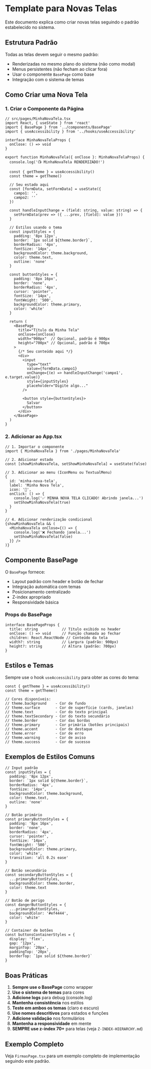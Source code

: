 # Template para Novas Telas

Este documento explica como criar novas telas seguindo o padrão estabelecido no sistema.

## Estrutura Padrão

Todas as telas devem seguir o mesmo padrão:
- Renderizadas no mesmo plano do sistema (não como modal)
- Menus persistentes (não fecham ao clicar fora)
- Usar o componente `BasePage` como base
- Integração com o sistema de temas

## Como Criar uma Nova Tela

### 1. Criar o Componente da Página

```tsx
// src/pages/MinhaNovaTela.tsx
import React, { useState } from 'react'
import { BasePage } from '../components/BasePage'
import { useAccessibility } from '../hooks/useAccessibility'

interface MinhaNovaTelaProps {
  onClose: () => void
}

export function MinhaNovaTela({ onClose }: MinhaNovaTelaProps) {
  console.log('📺 MinhaNovaTela RENDERIZADO!')
  
  const { getTheme } = useAccessibility()
  const theme = getTheme()
  
  // Seu estado aqui
  const [formData, setFormData] = useState({
    campo1: '',
    campo2: ''
  })

  const handleInputChange = (field: string, value: string) => {
    setFormData(prev => ({ ...prev, [field]: value }))
  }

  // Estilos usando o tema
  const inputStyles = {
    padding: '8px 12px',
    border: `1px solid ${theme.border}`,
    borderRadius: '4px',
    fontSize: '14px',
    backgroundColor: theme.background,
    color: theme.text,
    outline: 'none'
  }

  const buttonStyles = {
    padding: '8px 16px',
    border: 'none',
    borderRadius: '4px',
    cursor: 'pointer',
    fontSize: '14px',
    fontWeight: '500',
    backgroundColor: theme.primary,
    color: 'white'
  }

  return (
    <BasePage 
      title="Título da Minha Tela" 
      onClose={onClose}
      width="900px"  // Opcional, padrão é 900px
      height="700px" // Opcional, padrão é 700px
    >
      {/* Seu conteúdo aqui */}
      <div>
        <input
          type="text"
          value={formData.campo1}
          onChange={(e) => handleInputChange('campo1', e.target.value)}
          style={inputStyles}
          placeholder="Digite algo..."
        />
        
        <button style={buttonStyles}>
          Salvar
        </button>
      </div>
    </BasePage>
  )
}
```

### 2. Adicionar ao App.tsx

```tsx
// 1. Importar o componente
import { MinhaNovaTela } from './pages/MinhaNovaTela'

// 2. Adicionar estado
const [showMinhaNovaTela, setShowMinhaNovaTela] = useState(false)

// 3. Adicionar ao menu (IconMenu ou TextualMenu)
{ 
  id: 'minha-nova-tela', 
  label: 'Minha Nova Tela', 
  icon: '🔧', 
  onClick: () => {
    console.log('✅ MINHA NOVA TELA CLICADO! Abrindo janela...')
    setShowMinhaNovaTela(true)
  } 
}

// 4. Adicionar renderização condicional
{showMinhaNovaTela && (
  <MinhaNovaTela onClose={() => {
    console.log('❌ Fechando janela...')
    setShowMinhaNovaTela(false)
  }} />
)}
```

## Componente BasePage

O `BasePage` fornece:
- Layout padrão com header e botão de fechar
- Integração automática com temas
- Posicionamento centralizado
- Z-index apropriado
- Responsividade básica

### Props do BasePage

```tsx
interface BasePageProps {
  title: string           // Título exibido no header
  onClose: () => void     // Função chamada ao fechar
  children: React.ReactNode // Conteúdo da tela
  width?: string          // Largura (padrão: 900px)
  height?: string         // Altura (padrão: 700px)
}
```

## Estilos e Temas

Sempre use o hook `useAccessibility` para obter as cores do tema:

```tsx
const { getTheme } = useAccessibility()
const theme = getTheme()

// Cores disponíveis:
// theme.background    - Cor de fundo
// theme.surface       - Cor de superfície (cards, janelas)
// theme.text          - Cor do texto principal
// theme.textSecondary - Cor do texto secundário
// theme.border        - Cor das bordas
// theme.primary       - Cor primária (botões principais)
// theme.accent        - Cor de destaque
// theme.error         - Cor de erro
// theme.warning       - Cor de aviso
// theme.success       - Cor de sucesso
```

## Exemplos de Estilos Comuns

```tsx
// Input padrão
const inputStyles = {
  padding: '8px 12px',
  border: `1px solid ${theme.border}`,
  borderRadius: '4px',
  fontSize: '14px',
  backgroundColor: theme.background,
  color: theme.text,
  outline: 'none'
}

// Botão primário
const primaryButtonStyles = {
  padding: '8px 16px',
  border: 'none',
  borderRadius: '4px',
  cursor: 'pointer',
  fontSize: '14px',
  fontWeight: '500',
  backgroundColor: theme.primary,
  color: 'white',
  transition: 'all 0.2s ease'
}

// Botão secundário
const secondaryButtonStyles = {
  ...primaryButtonStyles,
  backgroundColor: theme.border,
  color: theme.text
}

// Botão de perigo
const dangerButtonStyles = {
  ...primaryButtonStyles,
  backgroundColor: '#ef4444',
  color: 'white'
}

// Container de botões
const buttonsContainerStyles = {
  display: 'flex',
  gap: '12px',
  marginTop: '20px',
  paddingTop: '20px',
  borderTop: `1px solid ${theme.border}`
}
```

## Boas Práticas

1. **Sempre use o BasePage** como wrapper
2. **Use o sistema de temas** para cores
3. **Adicione logs** para debug (console.log)
4. **Mantenha consistência** nos estilos
5. **Teste em ambos os temas** (claro e escuro)
6. **Use nomes descritivos** para estados e funções
7. **Adicione validação** nos formulários
8. **Mantenha a responsividade** em mente
9. **SEMPRE use z-index 70+** para telas (veja `Z-INDEX-HIERARCHY.md`)

## Exemplo Completo

Veja `FirmasPage.tsx` para um exemplo completo de implementação seguindo este padrão.
